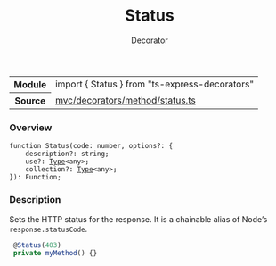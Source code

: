 <header class="symbol-info-header">    <h1 id="status">Status</h1>    <label class="symbol-info-type-label decorator">Decorator</label>      </header>
<section class="symbol-info">      <table class="is-full-width">        <tbody>        <tr>          <th>Module</th>          <td>            <div class="lang-typescript">                <span class="token keyword">import</span> { Status }                 <span class="token keyword">from</span>                 <span class="token string">"ts-express-decorators"</span>                            </div>          </td>        </tr>        <tr>          <th>Source</th>          <td>            <a href="https://romakita.github.io/ts-express-decorators/#//blob/v2.0.15/src/mvc/decorators/method/status.ts#L0-L0">                mvc/decorators/method/status.ts            </a>        </td>        </tr>                </tbody>      </table>    </section>

### Overview

<pre><code class="typescript-lang">function <span class="token function">Status</span><span class="token punctuation">(</span>code<span class="token punctuation">:</span> <span class="token keyword">number</span><span class="token punctuation">,</span> options?<span class="token punctuation">:</span> <span class="token punctuation">{</span>
    description?<span class="token punctuation">:</span> <span class="token keyword">string</span><span class="token punctuation">;</span>
    use?<span class="token punctuation">:</span> <a href="#api/common/core/type"><span class="token">Type</span></a><<span class="token keyword">any</span>><span class="token punctuation">;</span>
    collection?<span class="token punctuation">:</span> <a href="#api/common/core/type"><span class="token">Type</span></a><<span class="token keyword">any</span>><span class="token punctuation">;</span>
<span class="token punctuation">}</span><span class="token punctuation">)</span><span class="token punctuation">:</span> Function<span class="token punctuation">;</span>
</code></pre>

### Description

Sets the HTTP status for the response. It is a chainable alias of Node’s `response.statusCode`.

```typescript
 @Status(403)
 private myMethod() {}
```
